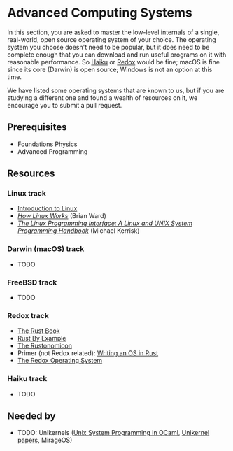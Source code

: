 # Advanced Computing Systems

In this section, you are asked to master the low-level internals of a single, real-world, open source operating system of your choice.
The operating system you choose doesn't need to be popular, but it does need to be complete enough that you can download and run useful programs on it with reasonable performance.
So [Haiku](https://www.haiku-os.org/) or [Redox](https://www.redox-os.org/) would be fine; macOS is fine since its core (Darwin) is open source; Windows is not an option at this time.

We have listed some operating systems that are known to us, but if you are studying a different one and found a wealth of resources on it, we encourage you to submit a pull request.

## Prerequisites
- Foundations Physics
- Advanced Programming

## Resources
### Linux track
- [Introduction to Linux](https://www.edx.org/course/introduction-to-linux)
- *[How Linux Works](https://www.amazon.com/dp/1593275676/)* (Brian Ward)
- *[The Linux Programming Interface: A Linux and UNIX System Programming Handbook](https://www.amazon.com/Linux-Programming-Interface-System-Handbook/dp/1593272200)* (Michael Kerrisk)

### Darwin (macOS) track
- TODO

### FreeBSD track
- TODO

### Redox track
- [The Rust Book](https://doc.rust-lang.org/book/)
- [Rust By Example](https://doc.rust-lang.org/stable/rust-by-example/)
- [The Rustonomicon](https://doc.rust-lang.org/nomicon/index.html)
- Primer (not Redox related): [Writing an OS in Rust](https://os.phil-opp.com/)
- [The Redox Operating System](https://doc.redox-os.org/book/)

### Haiku track
- TODO

## Needed by
- TODO: Unikernels ([Unix System Programming in OCaml](https://ocaml.github.io/ocamlunix/index.html), [Unikernel papers](http://unikernel.org/resources/), MirageOS)